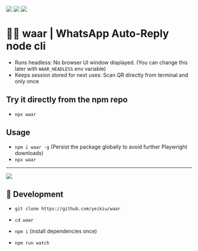 <img src=".ci_badges/npm-version-badge.svg" /> <img src=".ci_badges/npm-dependencies-badge.svg" /> <img src=".ci_badges/npm-devdependencies-badge.svg" />

# 🤖💬 waar | WhatsApp Auto-Reply node cli

- Runs headless: No browser UI window displayed. (You can change this later with `WAAR_HEADLESS` env variable) 
- Keeps session stored for next uses: Scan QR directly from terminal and only once

## Try it directly from the npm repo

- `npx waar`

## Usage

- `npm i waar -g` (Persist the package globally to avoid further Playwright downloads)
- `npx waar`

---
<img src=".github/menu_demo.png" />


## 📝 Development

- `git clone https://github.com/yeikiu/waar`

- `cd waar`

- `npm i` (install dependencies once)

- `npm run watch`
